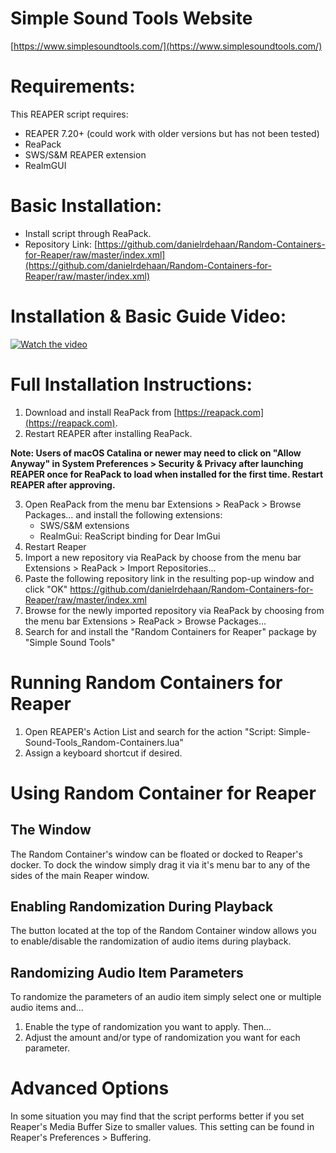 # Simple Sound Tools Website
[https://www.simplesoundtools.com/](https://www.simplesoundtools.com/)

# Requirements:
This REAPER script requires:
 - REAPER 7.20+ (could work with older versions but has not been tested)
 - ReaPack
 - SWS/S&M REAPER extension
 - ReaImGUI
 

# Basic Installation:
 - Install script through ReaPack.
 - Repository Link: [https://github.com/danielrdehaan/Random-Containers-for-Reaper/raw/master/index.xml](https://github.com/danielrdehaan/Random-Containers-for-Reaper/raw/master/index.xml)

# Installation & Basic Guide Video:
[![Watch the video](https://img.youtube.com/vi/GTxrmEj5frs/maxresdefault.jpg)](https://youtu.be/GTxrmEj5frs?si=mKpRhymZN-J_Dc-s)

# Full Installation Instructions:
1. Download and install ReaPack from [https://reapack.com](https://reapack.com). 
2. Restart REAPER after installing ReaPack.

**Note: Users of macOS Catalina or newer may need to click on "Allow Anyway" in System Preferences > Security & Privacy after launching REAPER once for ReaPack to load when installed for the first time. Restart REAPER after approving.**

3. Open ReaPack from the menu bar Extensions > ReaPack > Browse Packages... and install the following extensions:
	- SWS/S&M extensions
	- ReaImGui: ReaScript binding for Dear ImGui
4. Restart Reaper
5. Import a new repository via ReaPack by choose from the menu bar Extensions > ReaPack > Import Repositories...
6. Paste the following repository link in the resulting pop-up window and click "OK"
    https://github.com/danielrdehaan/Random-Containers-for-Reaper/raw/master/index.xml
7. Browse for the newly imported repository via ReaPack by choosing from the menu bar Extensions > ReaPack > Browse Packages...
8. Search for and install the "Random Containers for Reaper" package by "Simple Sound Tools"

# Running Random Containers for Reaper

1. Open REAPER's Action List and search for the action "Script: Simple-Sound-Tools_Random-Containers.lua"
2. Assign a keyboard shortcut if desired.

# Using Random Container for Reaper

## The Window

The Random Container's window can be floated or docked to Reaper's docker. To dock the window simply drag it via it's menu bar to any of the sides of the main Reaper window.

## Enabling Randomization During Playback

The button located at the top of the Random Container window allows you to enable/disable the randomization of audio items during playback.

## Randomizing Audio Item Parameters

To randomize the parameters of an audio item simply select one or multiple audio items and...
1. Enable the type of randomization you want to apply. Then...
2. Adjust the amount and/or type of randomization you want for each parameter.

# Advanced Options

In some situation you may find that the script performs better if you set Reaper's Media Buffer Size to smaller values. This setting can be found in Reaper's Preferences > Buffering.
